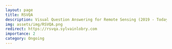 ```yaml
---
layout: page
title: RSVQA
description: Visual Question Answering for Remote Sensing (2019 - Today)
img: assets/img/RSVQA.png
redirect: https://rsvqa.sylvainlobry.com
importance: 2
category: Ongoing
---
```



